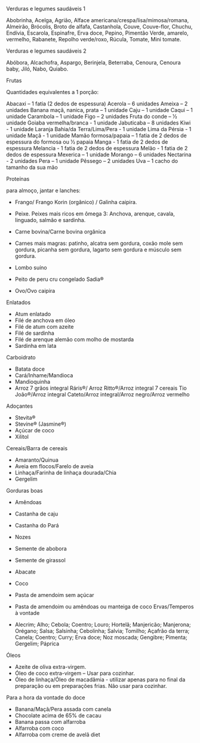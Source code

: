 Verduras e legumes saudáveis 1

Abobrinha, Acelga, Agrião, Alface americana/crespa/lisa/mimosa/romana,
Almeirão, Brócolis, Broto de alfafa, Castanhola, Couve, Couve-flor, Chuchu, Endívia,
Escarola, Espinafre, Erva doce, Pepino, Pimentão Verde, amarelo, vermelho,
Rabanete, Repolho verde/roxo, Rúcula, Tomate, Mini tomate.

Verduras e legumes saudáveis 2

Abóbora, Alcachofra, Aspargo, Berinjela, Beterraba, Cenoura, Cenoura baby, Jiló,
Nabo, Quiabo.

Frutas

Quantidades equivalentes a 1 porção:

Abacaxi – 1 fatia (2 dedos de espessura)
Acerola – 6 unidades
Ameixa – 2 unidades
Banana maçã, nanica, prata – 1 unidade
Caju – 1 unidade
Caqui – 1 unidade
Carambola – 1 unidade
Figo – 2 unidades
Fruta do conde – 1⁄2 unidade
Goiaba vermelha/branca - 1 unidade
Jabuticaba – 8 unidades
Kiwi - 1 unidade
Laranja Bahia/da Terra/Lima/Pera - 1 unidade
Lima da Pérsia - 1 unidade
Maçã - 1 unidade
Mamão formosa/papaia – 1 fatia de 2 dedos de espessura do
formosa ou 1⁄2 papaia
Manga - 1 fatia de 2 dedos de espessura
Melancia - 1 fatia de 2 dedos de espessura
Melão - 1 fatia de 2 dedos de espessura
Mexerica – 1 unidade
Morango – 6 unidades
Nectarina - 2 unidades
Pera – 1 unidade
Pêssego – 2 unidades
Uva – 1 cacho do tamanho da sua mão


Proteínas

para almoço, jantar e lanches:

- Frango/ Frango Korin (orgânico) / Galinha caipira.
- Peixe. Peixes mais ricos em ômega 3: Anchova, arenque, cavala,
linguado, salmão e sardinha.

- Carne bovina/Carne bovina orgânica
- Carnes mais magras:
patinho, alcatra sem gordura, coxão mole sem gordura, picanha
sem gordura, lagarto sem gordura e músculo sem gordura.

- Lombo suíno
- Peito de peru cru congelado Sadia®
- Ovo/Ovo caipira

Enlatados

- Atum enlatado
- Filé de anchova em óleo
- Filé de atum com azeite
- Filé de sardinha
- Filé de arenque alemão com molho de mostarda
- Sardinha em lata

Carboidrato

- Batata doce
- Cará/Inhame/Mandioca
- Mandioquinha
- Arroz 7 grãos integral Ráris®/ Arroz Ritto®/Arroz integral 7
cereais Tio João®/Arroz integral Cateto/Arroz
integral/Arroz negro/Arroz vermelho

Adoçantes

- Stevita®
- Stevine® (Jasmine®)
- Açúcar de coco
- Xilitol

Cereais/Barra de cereais

- Amaranto/Quinua
- Aveia em flocos/Farelo de aveia
- Linhaça/Farinha de linhaça dourada/Chia
- Gergelim

Gorduras boas

- Amêndoas
- Castanha de caju
- Castanha do Pará
- Nozes
- Semente de abobora
- Semente de girassol
- Abacate
- Coco
- Pasta de amendoim sem açúcar
- Pasta de amendoim ou amêndoas ou manteiga de coco
Ervas/Temperos
à vontade

- Alecrim; Alho; Cebola; Coentro; Louro; Hortelã; Manjericão;
Manjerona; Orégano; Salsa; Salsinha; Cebolinha; Salvia;
Tomilho; Açafrão da terra; Canela; Coentro; Curry; Erva doce;
Noz moscada; Gengibre; Pimenta; Gergelim; Páprica

Óleos

- Azeite de oliva extra-virgem.
- Óleo de coco extra-virgem – Usar para cozinhar.
- Óleo de linhaça/Óleo de macadâmia - utilizar apenas para no
final da preparação ou em preparações frias. Não usar para
cozinhar.

Para a hora da vontade do doce

- Banana/Maçã/Pera assada com canela
- Chocolate acima de 65% de cacau
- Banana passa com alfarroba
- Alfarroba com coco
- Alfarroba com creme de avelã diet